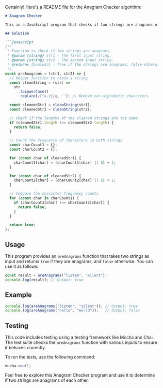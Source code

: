 Certainly! Here's a README file for the Anagram Checker algorithm:

```markdown
# Anagram Checker

This is a JavaScript program that checks if two strings are anagrams of each other. An anagram is a word or phrase formed by rearranging the letters of another.

## Solution

```javascript
/**
 * Function to check if two strings are anagrams.
 * @param {string} str1 - The first input string.
 * @param {string} str2 - The second input string.
 * @returns {boolean} - True if the strings are anagrams, false otherwise.
 */
const areAnagrams = (str1, str2) => {
  // Helper function to clean a string
  const cleanString = (str) =>
    str
      .toLowerCase()
      .replace(/[^a-z]/g, ''); // Remove non-alphabetic characters

  const cleanedStr1 = cleanString(str1);
  const cleanedStr2 = cleanString(str2);

  // Check if the lengths of the cleaned strings are the same
  if (cleanedStr1.length !== cleanedStr2.length) {
    return false;
  }

  // Count the frequency of characters in both strings
  const charCount1 = {};
  const charCount2 = {};

  for (const char of cleanedStr1) {
    charCount1[char] = (charCount1[char] || 0) + 1;
  }

  for (const char of cleanedStr2) {
    charCount2[char] = (charCount2[char] || 0) + 1;
  }

  // Compare the character frequency counts
  for (const char in charCount1) {
    if (charCount1[char] !== charCount2[char]) {
      return false;
    }
  }

  return true;
};
```

## Usage

This program provides an `areAnagrams` function that takes two strings as input and returns `true` if they are anagrams, and `false` otherwise. You can use it as follows:

```javascript
const result = areAnagrams("listen", "silent");
console.log(result); // Output: true
```

## Example

```javascript
console.log(areAnagrams("listen", "silent")); // Output: true
console.log(areAnagrams("hello", "world"));   // Output: false
```

## Testing

This code includes testing using a testing framework like Mocha and Chai. The test suite checks the `areAnagrams` function with various inputs to ensure it behaves correctly.

To run the tests, use the following command:

```javascript
mocha.run();
```

Feel free to explore this Anagram Checker program and use it to determine if two strings are anagrams of each other. 
```